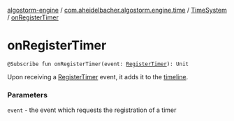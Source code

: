 [algostorm-engine](../../index.md) / [com.aheidelbacher.algostorm.engine.time](../index.md) / [TimeSystem](index.md) / [onRegisterTimer](.)

# onRegisterTimer

`@Subscribe fun onRegisterTimer(event: `[`RegisterTimer`](../-register-timer/index.md)`): Unit`

Upon receiving a [RegisterTimer](../-register-timer/index.md) event, it adds it to the [timeline](#).

### Parameters

`event` - the event which requests the registration of a timer